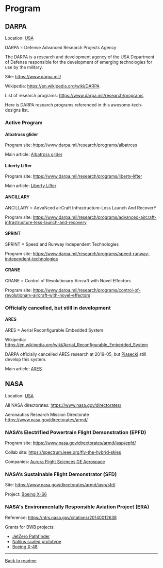 Program
=======


## DARPA

Location: [USA](ProjectByCountry.md#usa)

DARPA = Defense Advanced Research Projects Agency

The DARPA is a research and development agency of the USA Department of Defense responsible for the development of emerging technologies for use by the military.

Site: https://www.darpa.mil/

Wikipedia: <https://en.wikipedia.org/wiki/DARPA>

List of research programs: <https://www.darpa.mil/research/programs>

Here is DARPA research programs referenced in this awesome-tech-designs list.



### Active Program



#### Albatross glider

Program site: <https://www.darpa.mil/research/programs/albatross>

Main article: [Albatross glider](Glider.md#albatross-glider)



#### Liberty Lifter

Program site: <https://www.darpa.mil/research/programs/liberty-lifter>

Main article: [Liberty Lifter](WIG.md#liberty-lifter)



#### ANCILLARY

ANCILLARY = AdvaNced airCraft Infrastructure-Less Launch And RecoverY

Program site: <https://www.darpa.mil/research/programs/advanced-aircraft-infrastructure-less-launch-and-recovery>



#### SPRINT

SPRINT = Speed and Runway Independent Technologies

Program site: <https://www.darpa.mil/research/programs/speed-runway-independent-technologies>



#### CRANE

CRANE = Control of Revolutionary Aircraft with Novel Effectors

Program site: <https://www.darpa.mil/research/programs/control-of-revolutionary-aircraft-with-novel-effectors>



### Officially cancelled, but still in development



#### ARES

ARES = Aerial Reconfigurable Embedded System

Wikipedia: <https://en.wikipedia.org/wiki/Aerial_Reconfigurable_Embedded_System>

DARPA officially cancelled ARES research at 2019-05, but [Piasecki](Company.md#piasecki) still develop this system.

Main article: [ARES](UAV.VTOL.md#ares)




## NASA

Location: [USA](ProjectByCountry.md#usa)

All NASA directorates: <https://www.nasa.gov/directorates/>

Aeronautics Research Mission Directorate <https://www.nasa.gov/directorates/armd/>



### NASA’s Electrified Powertrain Flight Demonstration (EPFD)

Program site: <https://www.nasa.gov/directorates/armd/iasp/epfd/>

Collab site: <https://spectrum.ieee.org/fly-the-hybrid-skies>

Companies: [Aurora Flight Sciences](Company.md#aurora-flight-sciences),[GE Aerospace](Company.md#ge-aerospace)



### NASA’s Sustainable Flight Demonstrator (SFD)

Site: <https://www.nasa.gov/directorates/armd/iasp/sfd/>

Project: [Boeing X-66](Airplane.Other.md#boeing-x-66)


### NASA's Environmentally Responsible Aviation Project (ERA)

Reference: https://ntrs.nasa.gov/citations/20140012638

Grants for BWB projects:
- [JetZero Pathfinder](Airplane.BlendedWingBody.md#jetzero-pathfinder)
- [Natilus scaled prototype](Airplane.BlendedWingBody.md#natilus-scaled-prototype)
- [Boeing X-48](Airplane.BlendedWingBody.md#boeing-x-48)

---
[Back to readme](readme.md)